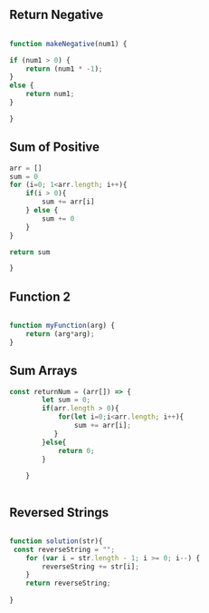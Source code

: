 ## Return Negative

```js

function makeNegative(num1) {

if (num1 > 0) {
    return (num1 * -1);
}
else {
    return num1;
}

}
```

## Sum of Positive

```js
arr = []
sum = 0
for (i=0; 1<arr.length; i++){
    if(i > 0){
        sum += arr[i]
    } else {
        sum += 0
    }
}

return sum

}
```

## Function 2

```js

function myFunction(arg) {
    return (arg*arg);
}

```

## Sum Arrays

```js
const returnNum = (arr[]) => {
        let sum = 0;
        if(arr.length > 0){
            for(let i=0;i<arr.length; i++){
                sum += arr[i];
           }
        }else{
            return 0;
        }
        
    }



```

## Reversed Strings

```js

function solution(str){
 const reverseString = "";
    for (var i = str.length - 1; i >= 0; i--) {
        reverseString += str[i];
    }
    return reverseString;
  
}


```
